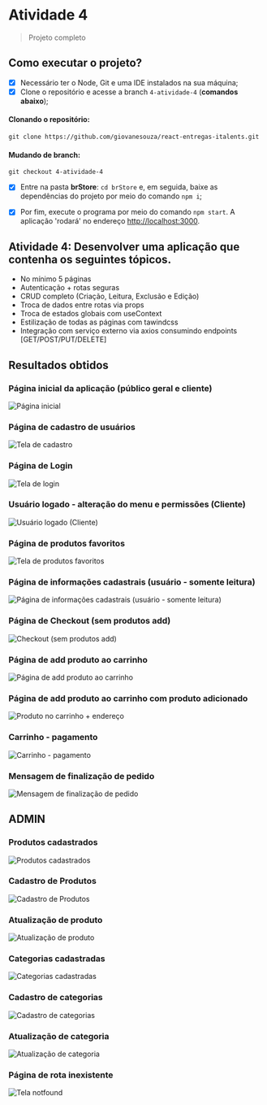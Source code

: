 # Atividade 4

> Projeto completo

## Como executar o projeto?

- [x] Necessário ter o Node, Git e uma IDE instalados na sua máquina;
- [x] Clone o repositório e acesse a branch `4-atividade-4` (**comandos abaixo**);

#### Clonando o repositório:
```shell
git clone https://github.com/giovanesouza/react-entregas-italents.git
```
#### Mudando de branch:
```shell
git checkout 4-atividade-4
```


- [x] Entre na pasta **brStore**: `cd brStore` e, em seguida, baixe as dependências do projeto por meio do comando `npm i`;
- [x] Por fim, execute o programa por meio do comando `npm start`. 
A aplicação 'rodará' no endereço [http://localhost:3000](http://localhost:3000).


## Atividade 4: Desenvolver uma aplicação que contenha os seguintes tópicos.

- No mínimo 5 páginas
- Autenticação + rotas seguras
- CRUD completo (Criação, Leitura, Exclusão e Edição)
- Troca de dados entre rotas via props
- Troca de estados globais com useContext 
- Estilização de todas as páginas com tawindcss
- Integração com serviço externo via axios consumindo endpoints [GET/POST/PUT/DELETE]


## Resultados obtidos

### Página inicial da aplicação (público geral e cliente)
![Página inicial](screenshots/index.jpg "Página inicial")

### Página de cadastro de usuários
![Tela de cadastro](screenshots/cadastro.jpg "Tela de cadastro")

### Página de Login
![Tela de login](screenshots/login.jpg "Tela de login")

### Usuário logado - alteração do menu e permissões (Cliente)
![Usuário logado (Cliente)](screenshots/usuario-logado.jpg "Usuário logado - alteração do menu e permissões (Cliente)")

### Página de produtos favoritos
![Tela de produtos favoritos](screenshots/produtos-favoritos.jpg "Tela de produtos favoritos")

### Página de informações cadastrais (usuário - somente leitura)
![Página de informações cadastrais (usuário - somente leitura)](screenshots/info-cadastrais.jpg "Página de informações cadastrais (usuário - somente leitura)")

### Página de Checkout (sem produtos add)
![Checkout (sem produtos add)](screenshots/checkout-empty.jpg "Checkout (sem produtos add)")


### Página de add produto ao carrinho
![Página de add produto ao carrinho](screenshots/buy.jpg "Página de add produto ao carrinho")

### Página de add produto ao carrinho com produto adicionado
![Produto no carrinho + endereço](screenshots/checkout2.jpg "Produto no carrinho + endereço")

### Carrinho - pagamento
![Carrinho - pagamento](screenshots/checkout3.jpg "Carrinho - pagamento")

### Mensagem de finalização de pedido
![Mensagem de finalização de pedido](screenshots/orderConcluded.jpg "Mensagem de finalização de pedido")


## ADMIN

### Produtos cadastrados
![Produtos cadastrados](screenshots/admin-products.jpg "Produtos cadastrados")

### Cadastro de Produtos
![Cadastro de Produtos](screenshots/admin-cadastro-produtos.jpg "Cadastro de Produtos")

### Atualização de produto
![Atualização de produto](screenshots/admin-atualização-produto.jpg "Atualização de produto")

### Categorias cadastradas
![Categorias cadastradas](screenshots/admin-categorias.jpg "Categorias cadastradas")

### Cadastro de categorias
![Cadastro de categorias](screenshots/admin-cadastro-categorias.jpg "Cadastro de categorias")

### Atualização de categoria
![Atualização de categoria](screenshots/admin-atualização-categoria.jpg "Atualização de categoria")


### Página de rota inexistente
![Tela notfound](screenshots/notfound.jpg "Rota inexistente")


